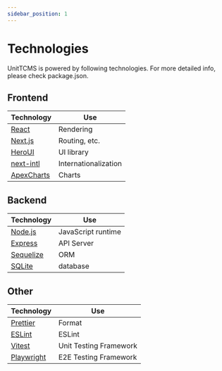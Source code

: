 ```yaml
---
sidebar_position: 1
---
```


# Technologies

UnitTCMS is powered by following technologies. For more detailed info, please check package.json.

## Frontend

| Technology                                      | Use                  |
| ----------------------------------------------- | -------------------- |
| [React](https://react.dev/)                     | Rendering            |
| [Next.js](https://nextjs.org/)                  | Routing, etc.        |
| [HeroUI](https://www.heroui.com/)               | UI library           |
| [next-intl](https://next-intl-docs.vercel.app/) | Internationalization |
| [ApexCharts](https://apexcharts.com/)           | Charts               |

## Backend

| Technology                          | Use                |
| ----------------------------------- | ------------------ |
| [Node.js](https://nodejs.org/en)    | JavaScript runtime |
| [Express](https://expressjs.com/)   | API Server         |
| [Sequelize](https://sequelize.org/) | ORM                |
| [SQLite](https://www.sqlite.org/)   | database           |

## Other

| Technology                            | Use                    |
| ------------------------------------- | ---------------------- |
| [Prettier](https://prettier.io/)      | Format                 |
| [ESLint](https://eslint.org/)         | ESLint                 |
| [Vitest](https://vitest.dev/)         | Unit Testing Framework |
| [Playwright](https://playwright.dev/) | E2E Testing Framework  |

